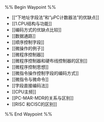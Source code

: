 %% Begin Waypoint %%
- [[“下地址字段法”和“μPC计数器法”的优缺点]]
- [[1.CPU结构与功能]]
- [[编码方式的优缺点比较]]
- [[数据通路]]
- [[顺序控制字段]]
- [[微操作的例子]]
- [[微程序控制器]]
- [[微程序控制器和硬布线控制器的区别]]
- [[微程序控制思想]]
- [[微指令操作控制字段的编码方式]]
- [[微指令与微命令]]
- [[字段直接编码法]]
- [[CPU主频]]
- [[PC-MAR-MDR的关系与区别]]
- [[RISC 和CISC的区别]]

%% End Waypoint %%